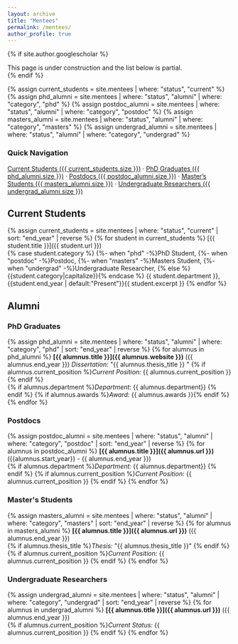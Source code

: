 ```yaml
---
layout: archive
title: "Mentees"
permalink: /mentees/
author_profile: true
---
```


{% if site.author.googlescholar %}
  <div class="wordwrap">This page is under construction and the list below is partial.</div>
{% endif %}

{% assign current_students = site.mentees | where: "status", "current" %}
{% assign phd_alumni = site.mentees | where: "status", "alumni" | where: "category", "phd" %}
{% assign postdoc_alumni = site.mentees | where: "status", "alumni" | where: "category", "postdoc" %}
{% assign masters_alumni = site.mentees | where: "status", "alumni" | where: "category", "masters" %}
{% assign undergrad_alumni = site.mentees | where: "status", "alumni" | where: "category", "undergrad" %}

### Quick Navigation
[Current Students ({{ current_students.size }})](#current-students) · 
[PhD Graduates ({{ phd_alumni.size }})](#phd-graduates) · 
[Postdocs ({{ postdoc_alumni.size }})](#postdocs) · 
[Master’s Students ({{ masters_alumni.size }})](#masters-students) · 
[Undergraduate Researchers ({{ undergrad_alumni.size }})](#undergraduate-researchers)

## Current Students

{% assign current_students = site.mentees | where: "status", "current" | sort: "end_year" | reverse %}
{% for student in current_students %}
[{{ student.title }}]({{ student.url }})  
{% case student.category %}
  {%- when "phd" -%}PhD Student,
  {%- when "postdoc" -%}Postdoc, 
  {%- when "masters" -%}Masters Student, 
  {%- when "undergrad" -%}Undergraduate Researcher, 
  {% else %}{{student.category|capitalize}}{% endcase %}
{{ student.department }}, {{student.end_year | default:"Present"}}{{ student.excerpt }}
{% endfor %}

## Alumni

### PhD Graduates
{% assign phd_alumni = site.mentees | where: "status", "alumni" | where: "category", "phd" | sort: "end_year" | reverse %}
{% for alumnus in phd_alumni %}
**[{{ alumnus.title }}]({{ alumnus.website }})** ({{ alumnus.end_year }})
*Dissertation:* "{{ alumnus.thesis_title }}  "
{% if alumnus.current_position %}*Current Position:* {{ alumnus.current_position }}  {% endif %}  
{% if alumnus.department %}*Department:* {{ alumnus.department}}  {% endif %}
{% if alumnus.awards %}*Award:* {{ alumnus.awards }}{% endif %}
{% endfor %}

### Postdocs
{% assign postdoc_alumni = site.mentees | where: "status", "alumni" | where: "category", "postdoc" | sort: "end_year" | reverse %}
{% for alumnus in postdoc_alumni %}
**[{{ alumnus.title }}]({{ alumnus.url }})**  ({{alumnus.start_year}} - {{ alumnus.end_year }})  
{% if alumnus.department %}*Department:* {{ alumnus.department}}  {% endif %}
{% if alumnus.current_position %}*Current Position:* {{ alumnus.current_position }}  {% endif %}
{% endfor %}

### Master's Students
{% assign masters_alumni = site.mentees | where: "status", "alumni" | where: "category", "masters" | sort: "end_year" | reverse %}
{% for alumnus in masters_alumni %}
**[{{ alumnus.title }}]({{ alumnus.url }})** ({{ alumnus.end_year }})  
{% if alumnus.thesis_title %}*Thesis:* "{{ alumnus.thesis_title }}"  {% endif %}
{% if alumnus.current_position %}*Current Position:* {{ alumnus.current_position }}  {% endif %}
{% endfor %}

### Undergraduate Researchers
{% assign undergrad_alumni = site.mentees | where: "status", "alumni" | where: "category", "undergrad" | sort: "end_year" | reverse %}
{% for alumnus in undergrad_alumni %}
**[{{ alumnus.title }}]({{ alumnus.url }})** ({{ alumnus.end_year }})  
{% if alumnus.current_position %}*Current Status:* {{ alumnus.current_position }}  {% endif %}
{% endfor %}
